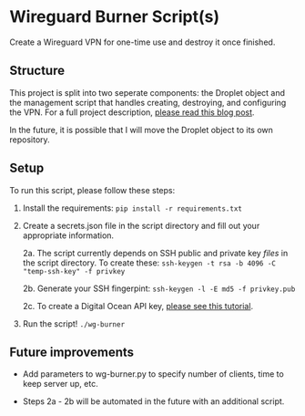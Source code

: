 # Wireguard Burner Script(s)
Create a Wireguard VPN for one-time use and destroy it once finished.

## Structure

This project is split into two seperate components: the Droplet object and the management script that handles creating, destroying, and configuring the VPN.
For a full project description, [please read this blog post](https://blog.ranvier.net/2019/11/wireguard-burner-vpn/).

In the future, it is possible that I will move the Droplet object to its own repository.

## Setup

To run this script, please follow these steps:

1. Install the requirements: `pip install -r requirements.txt`

2. Create a secrets.json file in the script directory and fill out your appropriate information.

   2a. The script currently depends on SSH public and private key *files* in the script directory.
       To create these: `ssh-keygen -t rsa -b 4096 -C "temp-ssh-key" -f privkey`

   2b. Generate your SSH fingerpint: `ssh-keygen -l -E md5 -f privkey.pub`

   2c. To create a Digital Ocean API key, [please see this tutorial](https://www.digitalocean.com/docs/api/create-personal-access-token/).

3. Run the script! `./wg-burner`

## Future improvements

- Add parameters to wg-burner.py to specify number of clients, time to keep server up, etc.

- Steps 2a - 2b will be automated in the future with an additional script.
